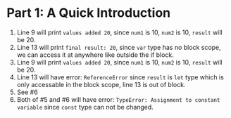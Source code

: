 # Part 1: A Quick Introduction

1. Line 9 will print `values added 20`, since `num1` is 10, `num2` is 10, `result` will be 20.
2. Line 13 will print `final result: 20`, since `var` type has no block scope, we can access it at anywhere like outside the if block.
3. Line 9 will print `values added 20`, since `num1` is 10, `num2` is 10, `result` will be 20.
4. Line 13 will have error: `ReferenceError` since `result` is `let` type which is only accessable in the block scope, line 13 is out of block.
5. See #6
6. Both of #5 and #6 will have error: `TypeError: Assignment to constant variable` since `const` type can not be changed.
